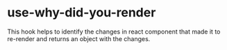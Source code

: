 # use-why-did-you-render
This hook helps to identify the changes in react component that made it to re-render and returns an object with the changes.
